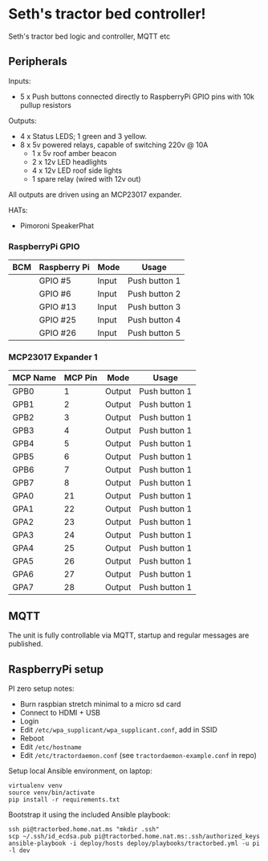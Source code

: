 # Seth's tractor bed controller!

Seth's tractor bed logic and controller, MQTT etc

## Peripherals

Inputs:

* 5 x Push buttons connected directly to RaspberryPi GPIO pins with 10k pullup resistors

Outputs:

* 4 x Status LEDS; 1 green and 3 yellow.
* 8 x 5v powered relays, capable of switching 220v @ 10A
  * 1 x 5v roof amber beacon
  * 2 x 12v LED headlights
  * 4 x 12v LED roof side lights
  * 1 spare relay (wired with 12v out)

All outputs are driven using an MCP23017 expander.

HATs:

* Pimoroni SpeakerPhat

### RaspberryPi GPIO

| BCM      | Raspberry Pi | Mode   | Usage         |
|----------|--------------|--------|---------------|
|          | GPIO #5      | Input  | Push button 1 |
|          | GPIO #6      | Input  | Push button 2 |
|          | GPIO #13     | Input  | Push button 3 |
|          | GPIO #25     | Input  | Push button 4 |
|          | GPIO #26     | Input  | Push button 5 |

### MCP23017 Expander 1

| MCP Name | MCP Pin | Mode   | Usage             |
|----------|---------|--------|-------------------|
| GPB0     | 1       | Output | Push button 1     |
| GPB1     | 2       | Output | Push button 1     |
| GPB2     | 3       | Output | Push button 1     |
| GPB3     | 4       | Output | Push button 1     |
| GPB4     | 5       | Output | Push button 1     |
| GPB5     | 6       | Output | Push button 1     |
| GPB6     | 7       | Output | Push button 1     |
| GPB7     | 8       | Output | Push button 1     |
| GPA0     | 21      | Output | Push button 1     |
| GPA1     | 22      | Output | Push button 1     |
| GPA2     | 23      | Output | Push button 1     |
| GPA3     | 24      | Output | Push button 1     |
| GPA4     | 25      | Output | Push button 1     |
| GPA5     | 26      | Output | Push button 1     |
| GPA6     | 27      | Output | Push button 1     |
| GPA7     | 28      | Output | Push button 1     |

## MQTT

The unit is fully controllable via MQTT, startup and regular messages are published.
  
## RaspberryPi setup

PI zero setup notes:

* Burn raspbian stretch minimal to a micro sd card
* Connect to HDMI + USB
* Login
* Edit `/etc/wpa_supplicant/wpa_supplicant.conf`, add in SSID
* Reboot
* Edit `/etc/hostname`
* Edit `/etc/tractordaemon.conf` (see `tractordaemon-example.conf` in repo)

Setup local Ansible environment, on laptop:

```
virtualenv venv
source venv/bin/activate
pip install -r requirements.txt
```

Bootstrap it using the included Ansible playbook:

```
ssh pi@tractorbed.home.nat.ms "mkdir .ssh"
scp ~/.ssh/id_ecdsa.pub pi@tractorbed.home.nat.ms:.ssh/authorized_keys
ansible-playbook -i deploy/hosts deploy/playbooks/tractorbed.yml -u pi -l dev
```
